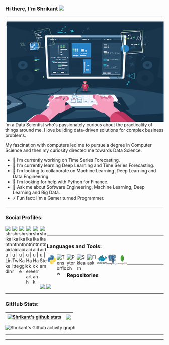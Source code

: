 ### Hi there, I'm Shrikant <img src="https://media.giphy.com/media/hvRJCLFzcasrR4ia7z/giphy.gif" width="25px">

--- 

<!--  ![wew](https://developers.giphy.com/branch/master/static/api-c99e353f761d318322c853c03ebcf21b.gif) -->

<img align="right" alt="GIF" src="https://github.com/shrikantnaidu/shrikantnaidu/blob/master/GIF.gif" width="500" height="320" />

I'm a Data Scientist who's passionately curious about the practicality of things around me. I love building data-driven solutions for complex business problems.

My fascination with computers led me to pursue a degree in Computer Science and then my curiosity directed me towards Data Science.


- 🔭 I’m currently working on Time Series Forecasting.
- 🌱 I’m currently learning Deep Learning and Time Series Forecasting.
- 👯 I’m looking to collaborate on Machine Learning ,Deep Learning and Data Engineering.
- 🤔 I’m looking for help with Python for Finance.
- 💬 Ask me about Software Engineering, Machine Learning, Deep Learning and Big Data.
- ⚡ Fun fact: I'm a Gamer turned Programmer.

---

### Social Profiles:

[<img align="left" alt="shrikantnaidu | LinkedIn" width="22px" src="https://cdn.jsdelivr.net/npm/simple-icons@v3/icons/linkedin.svg" />][linkedin]
[<img align="left" alt="shrikantnaidu | Twitter" width="22px" src="https://cdn.jsdelivr.net/npm/simple-icons@v3/icons/twitter.svg" />][twitter]
<!-- [<img align="left" alt="shrikantnaidu | Instagram" width="22px" src="https://cdn.jsdelivr.net/npm/simple-icons@v3/icons/instagram.svg" />][instagram] -->
[<img align="left" alt="shrikantnaidu | Kaggle" width="22px" src="https://cdn.jsdelivr.net/npm/simple-icons@3.0.1/icons/kaggle.svg" />][kaggle]
[<img align="left" alt="shrikantnaidu | Hackerearth" width="22px" src="https://cdn.jsdelivr.net/npm/simple-icons@3.1.0/icons/hackerearth.svg" />][hackerearth]
[<img align="left" alt="shrikantnaidu | Hackerrank" width="22px" src="https://cdn.jsdelivr.net/npm/simple-icons@3.1.0/icons/hackerrank.svg" />][hackerrank]
[<img align="left" alt="shrikantnaidu | Steam" width="22px" src="https://cdn.jsdelivr.net/npm/simple-icons@3.1.0/icons/steam.svg" />][steam]
<br />

---

### Languages and Tools:

[<img align="left" alt="Python" width="32px" src="https://raw.githubusercontent.com/devicons/devicon/master/icons/python/python-original.svg" />][python]
[<img align="left" alt="Tensorflow" width="32px" src="https://www.vectorlogo.zone/logos/tensorflow/tensorflow-icon.svg" />][tensorflow]
[<img align="left" alt="Pytorch" width="32px" src="https://www.vectorlogo.zone/logos/pytorch/pytorch-icon.svg" />][pytorch]
[<img align="left" alt="Sklearn" width="32px" src="https://upload.wikimedia.org/wikipedia/commons/0/05/Scikit_learn_logo_small.svg" />][sklearn]
[<img align="left" alt="Flask" width="32px" src="https://www.vectorlogo.zone/logos/pocoo_flask/pocoo_flask-icon.svg" />][flask]
[<img align="left" alt="Docker" width="32px" src="https://raw.githubusercontent.com/devicons/devicon/master/icons/docker/docker-original-wordmark.svg" />][docker]
[<img align="left" alt="Postgres" width="32px" src="https://raw.githubusercontent.com/devicons/devicon/master/icons/postgresql/postgresql-original-wordmark.svg" />][postgres]
[<img align="left" alt="MongoDB" width="32px" src="https://raw.githubusercontent.com/devicons/devicon/master/icons/mongodb/mongodb-original-wordmark.svg" />][mongodb]



<br />

---
### Repositories

<!-- [![Readme Card](https://github-readme-stats.vercel.app/api/pin/?username=shrikantnaidu&repo=Deep-Learning-Nanodegree-Projects)](https://github.com/anuraghazra/github-readme-stats)

[![Readme Card](https://github-readme-stats.vercel.app/api/pin/?username=shrikantnaidu&repo=Data-Engineering-Nanodegree-Projects)](https://github.com/anuraghazra/github-readme-stats) -->

<!-- https://github.com/shrikantnaidu/Data-Engineering-Nanodegree-Projects -->

<a href="https://github.com/shrikantnaidu/Deep-Learning-Nanodegree-Projects">
  <img align="center"src="https://github-readme-stats.vercel.app/api/pin/?username=shrikantnaidu&repo=Deep-Learning-Nanodegree-Projects&theme=onedark" />
</a>
<a href="https://github.com/shrikantnaidu/Data-Engineering-Nanodegree-Projects">
  <img align="center" src="https://github-readme-stats.vercel.app/api/pin/?username=shrikantnaidu&repo=Data-Engineering-Nanodegree-Projects&theme=onedark" />
</a>

---

### GitHub Stats:


| <a href="https://github.com/shrikantnaidu/github-readme-stats"><img align="center" src="https://github-readme-stats-pi-wine.vercel.app//api?username=shrikantnaidu&show_icons=true&theme=onedark&hide_border=true" alt="Shrikant's github stats" /></a> | <a href="https://github.com/shrikantnaidu/github-readme-stats"><img align="center" src="https://github-readme-streak-stats.herokuapp.com/?user=shrikantnaidu&theme=gruvbox" /></a> |
| ------------- | ------------- |

![Shrikant's Github activity graph](https://activity-graph.herokuapp.com/graph?username=shrikantnaidu&theme=gruvbox) 

---




---


[linkedin]: https://www.linkedin.com/in/shrikant-naidu
[kaggle]: https://www.kaggle.com/shrikantnaidu
[twitter]: https://twitter.com/sk_barcaholic
[hackerrank]: https://www.hackerearth.com/@shrikantnaidu777
[hackerearth]: https://www.hackerrank.com/shrikantnaidu777
[steam]: https://steamcommunity.com/id/shrikantnaidu/

[python]:https://www.python.org
[tensorflow]:https://www.tensorflow.org
[pytorch]:https://pytorch.org/
[sklearn]:https://scikit-learn.org/
[flask]:https://flask.palletsprojects.com/
[docker]:https://www.docker.com/
[postgres]:https://www.postgresql.org
[mongodb]:https://www.mongodb.com/

<!-- [instagram]:  -->
 
<!-- ![Views](https://komarev.com/ghpvc/?username=shrikantnaidu) -->
